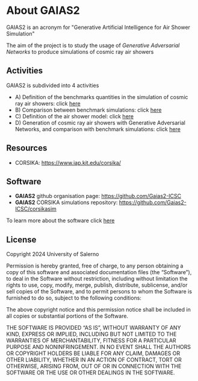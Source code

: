 # About GAIAS2

GAIAS2 is an acronym for "Generative Artificial Intelligence for Air Shower Simulation"

The aim of the project is to study the usage of _Generative Adversarial Networks_ to produce simulations of cosmic ray air showers

## Activities

GAIAS2 is subdivided into 4 activities

- A) Definition of the benchmarks quantities in the simulation of cosmic ray air showers: click <a href="benchsim">here</a>
- B) Comparison between benchmark simulations: click <a href="simcomp">here</a>
- C) Definition of the air shower model: click <a href="easmodel">here</a>
- D) Generation of cosmic ray air showers with Generative Adversarial Networks, and comparison with benchmark simulations: click <a href="gangen">here</a>

## Resources

- CORSIKA: <a href="https://www.iap.kit.edu/corsika/">https://www.iap.kit.edu/corsika/</a>

## Software

- **GAIAS2** github organisation page: <a href="https://github.com/Gaias2-ICSC">https://github.com/Gaias2-ICSC</a> 
- **GAIAS2** CORSIKA simulations repository: <a href="https://github.com/Gaias2-ICSC/corsikasim">https://github.com/Gaias2-ICSC/corsikasim</a>

To learn more about the software click <a href="codes">here</a>

## License

Copyright 2024 University of Salerno

Permission is hereby granted, free of charge, to any person obtaining a copy of this software and associated documentation files (the “Software”), to deal in the Software without restriction, including without limitation the rights to use, copy, modify, merge, publish, distribute, sublicense, and/or sell copies of the Software, and to permit persons to whom the Software is furnished to do so, subject to the following conditions:

The above copyright notice and this permission notice shall be included in all copies or substantial portions of the Software.

THE SOFTWARE IS PROVIDED “AS IS”, WITHOUT WARRANTY OF ANY KIND, EXPRESS OR IMPLIED, INCLUDING BUT NOT LIMITED TO THE WARRANTIES OF MERCHANTABILITY, FITNESS FOR A PARTICULAR PURPOSE AND NONINFRINGEMENT. IN NO EVENT SHALL THE AUTHORS OR COPYRIGHT HOLDERS BE LIABLE FOR ANY CLAIM, DAMAGES OR OTHER LIABILITY, WHETHER IN AN ACTION OF CONTRACT, TORT OR OTHERWISE, ARISING FROM, OUT OF OR IN CONNECTION WITH THE SOFTWARE OR THE USE OR OTHER DEALINGS IN THE SOFTWARE.
